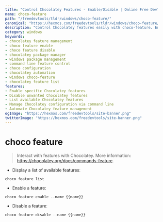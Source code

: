 ```yaml
---
title: "Control Chocolatey Features - Enable/Disable | Online Free DevTools by Hexmos"
name: choco-feature
path: "/freedevtools/tldr/windows/choco-feature/"
canonical: "https://hexmos.com/freedevtools/tldr/windows/choco-feature/"
description: "Control Chocolatey features easily with choco-feature. Enable, disable, and list available features for streamlined package management on Windows. Free online tool, no registration required."
category: windows
keywords:
- chocolatey feature management
- choco feature enable
- choco feature disable
- chocolatey package manager
- windows package management
- command line feature control
- choco configuration
- chocolatey automation
- windows choco-feature
- chocolatey feature list
features:
- Enable specific Chocolatey features
- Disable unwanted Chocolatey features
- List available Chocolatey features
- Manage Chocolatey configuration via command line
- Automate Chocolatey feature management
ogImage: "https://hexmos.com/freedevtools/site-banner.png"
twitterImage: "https://hexmos.com/freedevtools/site-banner.png"
---
```


# choco feature

> Interact with features with Chocolatey.
> More information: <https://chocolatey.org/docs/commands-feature>.

- Display a list of available features:

`choco feature list`

- Enable a feature:

`choco feature enable --name {{name}}`

- Disable a feature:

`choco feature disable --name {{name}}`
